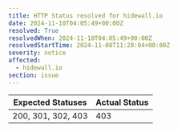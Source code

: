 ```yaml
---
title: HTTP Status resolved for hidewall.io
date: 2024-11-10T04:05:49+00:00Z
resolved: True
resolvedWhen: 2024-11-10T04:05:49+00:00Z
resolvedStartTime: 2024-11-08T11:28:04+00:00Z
severity: notice
affected:
  - hidewall.io
section: issue
---
```


| Expected Statuses | Actual Status  |
|-------------------|----------------|
| 200, 301, 302, 403 | 403 |
